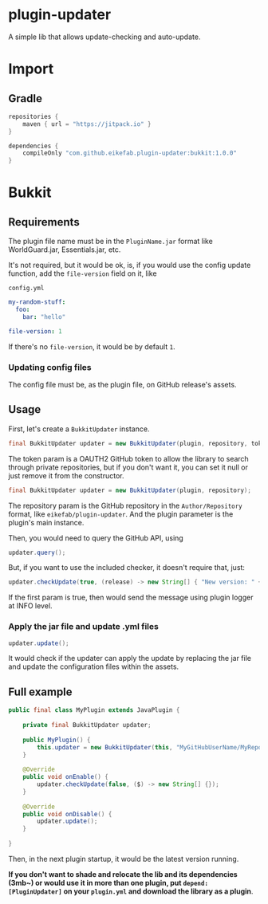 # plugin-updater
A simple lib that allows update-checking and auto-update.

# Import

## Gradle

```groovy
repositories {
    maven { url = "https://jitpack.io" }
}

dependencies {
    compileOnly "com.github.eikefab.plugin-updater:bukkit:1.0.0"
}
```

# Bukkit

## Requirements
The plugin file name must be in the `PluginName.jar` format like WorldGuard.jar, Essentials.jar, etc.

It's not required, but it would be ok, is, if you would use the config update function, add the `file-version` field on
it, like

`config.yml`
```yaml
my-random-stuff:
  foo:
    bar: "hello"

file-version: 1
```

If there's no `file-version`, it would be by default `1`.

### Updating config files
The config file must be, as the plugin file, on GitHub release's assets.

## Usage

First, let's create a `BukkitUpdater` instance.
```java
final BukkitUpdater updater = new BukkitUpdater(plugin, repository, token);
```

The token param is a OAUTH2 GitHub token to allow the library to search through private repositories, but if you don't
want it, you can set it null or just remove it from the constructor.

```java
final BukkitUpdater updater = new BukkitUpdater(plugin, repository);
```

The repository param is the GitHub repository in the `Author/Repository` format, like `eikefab/plugin-updater`.
And the plugin parameter is the plugin's main instance.

Then, you would need to query the GitHub API, using

```java
updater.query();
```

But, if you want to use the included checker, it doesn't require that, just:

```java
updater.checkUpdate(true, (release) -> new String[] { "New version: " + release.getVersion() });
```

If the first param is true, then would send the message using plugin logger at INFO level.

### Apply the jar file and update .yml files
```java
updater.update();
```

It would check if the updater can apply the update by replacing the jar file and update the configuration files within
the assets.

## Full example
```java
public final class MyPlugin extends JavaPlugin {
    
    private final BukkitUpdater updater;
    
    public MyPlugin() {
        this.updater = new BukkitUpdater(this, "MyGitHubUserName/MyRepository");
    }
    
    @Override
    public void onEnable() {
        updater.checkUpdate(false, ($) -> new String[] {});
    }
    
    @Override
    public void onDisable() {
        updater.update();
    }
    
}
```

Then, in the next plugin startup, it would be the latest version running. 

<b>If you don't want to shade and relocate the lib and its dependencies (3mb~) or would use it in more than one plugin, 
put `depend: [PluginUpdater]` on your `plugin.yml` and download the library as a plugin</b>.